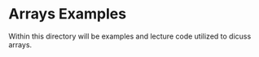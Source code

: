 # Arrays Examples
Within this directory will be examples and lecture code utilized to dicuss arrays.